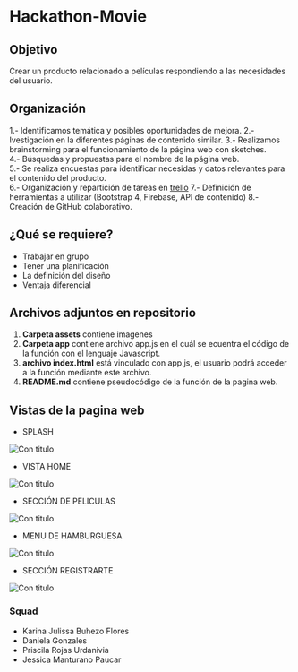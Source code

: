 # Hackathon-Movie


## Objetivo
Crear un producto relacionado a películas respondiendo a las necesidades del usuario.

## Organización

1.- Identificamos temática y posibles oportunidades de mejora.
2.- Ivestigación en la diferentes páginas de contenido similar.
3.- Realizamos brainstorming para el funcionamiento de la página web con sketches.  
4.- Búsquedas y propuestas para el nombre de la página web.  
5.- Se realiza encuestas para identificar necesidas y datos relevantes para el contenido del producto.  
6.-  Organización y repartición de tareas en
 [trello](https://trello.com/b/93M6aCG5/hackaton-laboratoria-2018)
7.- Definición de herramientas a utilizar (Bootstrap 4, Firebase, API de contenido)
8.- Creación de GitHub colaborativo.



## ¿Qué se requiere?
 * Trabajar en grupo
 * Tener una planificación
 * La definición del diseño
 * Ventaja diferencial


## Archivos adjuntos en repositorio

1. **Carpeta assets** contiene imagenes
2. **Carpeta app** contiene archivo app.js en el cuál se ecuentra el código de la función con el lenguaje Javascript.    
3. **archivo index.html** está vinculado con app.js, el usuario podrá acceder a la función mediante este archivo.
4. **README.md** contiene pseudocódigo de la función de la pagina web.

## Vistas de la pagina web
* SPLASH

 ![Con titulo](assets/images/foto.png "titulo")

* VISTA HOME

 ![Con titulo](assets/images/foto1.png "titulo")

* SECCIÓN DE PELICULAS

 ![Con titulo](assets/images/foto3.png "titulo")

* MENU DE HAMBURGUESA

 ![Con titulo](assets/images/foto4.png "titulo")

* SECCIÓN REGISTRARTE

 ![Con titulo](assets/images/foto5.png "titulo")
### Squad


* Karina Julissa Buhezo Flores
* Daniela Gonzales
* Priscila Rojas Urdanivia
* Jessica Manturano Paucar
